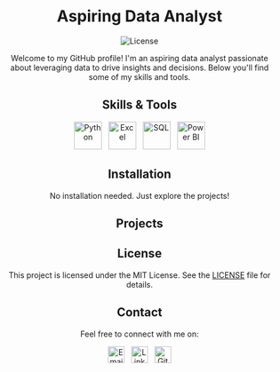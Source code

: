 <!-- Title -->
<h1 align="center">Aspiring Data Analyst</h1>

<!-- Badges -->
<p align="center">
  <img alt="License" src="https://img.shields.io/badge/license-MIT-blue.svg">
</p>

<!-- Description -->
<p align="center">Welcome to my GitHub profile! I'm an aspiring data analyst passionate about leveraging data to drive insights and decisions. Below you'll find some of my skills and tools.</p>

<!-- Skills -->
<h2 align="center">Skills & Tools</h2>
<p align="center">
  <img src="https://upload.wikimedia.org/wikipedia/commons/c/c3/Python-logo-notext.svg" alt="Python" width="50">&nbsp;&nbsp;
  <img src="https://upload.wikimedia.org/wikipedia/commons/7/7e/Microsoft_Excel_2013-2019_logo.svg" alt="Excel" width="50">&nbsp;&nbsp;
  <img src="https://upload.wikimedia.org/wikipedia/commons/0/02/Microsoft_SQL_Server_logo.svg" alt="SQL" width="50">&nbsp;&nbsp;
  <img src="https://upload.wikimedia.org/wikipedia/commons/c/c9/Power_bi_logo_black.svg" alt="Power BI" width="50">
</p>

<!-- Installation -->
<h2 align="center">Installation</h2>
<p align="center">No installation needed. Just explore the projects!</p>

<!-- Projects -->
<h2 align="center">Projects</h2>
<!-- Add your project descriptions and images here -->

<!-- License -->
<h2 align="center">License</h2>
<p align="center">This project is licensed under the MIT License. See the <a href="LICENSE">LICENSE</a> file for details.</p>

<!-- Contact -->
<h2 align="center">Contact</h2>
<p align="center">Feel free to connect with me on:</p>
<p align="center">
  <a href="mailto:your.email@example.com"><img src="https://upload.wikimedia.org/wikipedia/commons/7/7e/Gmail_icon_%282020%29.svg" alt="Email" width="30"></a>&nbsp;&nbsp;
  <a href="https://www.linkedin.com/in/your-linkedin-profile"><img src="https://upload.wikimedia.org/wikipedia/commons/c/ca/LinkedIn_logo_initials.png" alt="LinkedIn" width="30"></a>&nbsp;&nbsp;
  <a href="https://github.com/yourusername"><img src="https://upload.wikimedia.org/wikipedia/commons/9/91/Octicons-mark-github.svg" alt="GitHub" width="30"></a>
</p>
